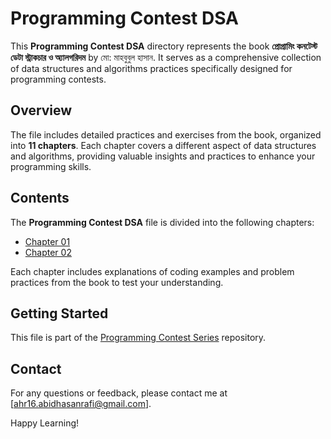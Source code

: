 # Programming Contest DSA

This **Programming Contest DSA** directory represents the book **প্রোগ্রামিং কনটেস্ট ডেটা স্ট্রাকচার ও অ্যালগরিদম** by মো: মাহবুবুল হাসান. It serves as a comprehensive collection of data structures and algorithms practices specifically designed for programming contests.

## Overview

The file includes detailed practices and exercises from the book, organized into **11 chapters**. Each chapter covers a different aspect of data structures and algorithms, providing valuable insights and practices to enhance your programming skills.

## Contents

The **Programming Contest DSA** file is divided into the following chapters:

- [Chapter 01](Chapter%2001/README.md)
- [Chapter 02](Chapter%2002/README.md)

Each chapter includes explanations of coding examples and problem practices from the book to test your understanding.

## Getting Started

This file is part of the [Programming Contest Series](https://github.com/AbidHasanRafi/Programming-Contest-Series) repository.

## Contact

For any questions or feedback, please contact me at [ahr16.abidhasanrafi@gmail.com].

Happy Learning!
